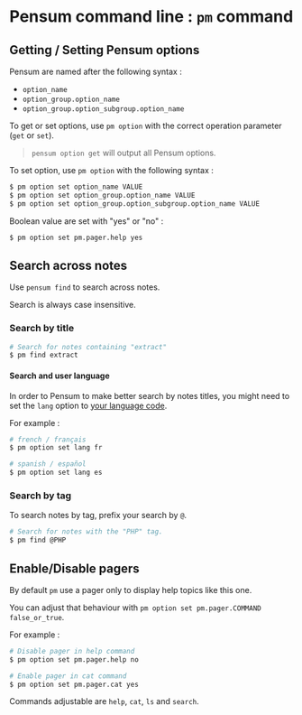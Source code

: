 # Pensum command line : `pm` command

## Getting / Setting Pensum options

Pensum are named after the following syntax :

- `option_name`
- `option_group.option_name`
- `option_group.option_subgroup.option_name`

To get or set options, use `pm option` with the correct operation parameter (`get` or `set`).

> `pensum option get` will output all Pensum options.

To set option, use `pm option` with the following syntax :

```bash
$ pm option set option_name VALUE
$ pm option set option_group.option_name VALUE
$ pm option set option_group.option_subgroup.option_name VALUE
```

Boolean value are set with "yes" or "no" :

```bash
$ pm option set pm.pager.help yes
```

## Search across notes

Use `pensum find` to search across notes.

Search is always case insensitive.

### Search by title

```bash
# Search for notes containing "extract"
$ pm find extract
```

#### Search and user language

In order to Pensum to make better search by notes titles, you might need to set the `lang` option to [your language code](https://en.wikipedia.org/wiki/ISO_639-1).

For example :

```bash
# french / français
$ pm option set lang fr

# spanish / español
$ pm option set lang es
```

### Search by tag

To search notes by tag, prefix your search by `@`.

```bash
# Search for notes with the "PHP" tag.
$ pm find @PHP
```

## Enable/Disable pagers

By default `pm` use a pager only to display help topics like this one.

You can adjust that behaviour with `pm option set pm.pager.COMMAND false_or_true`.

For example :

```bash
# Disable pager in help command
$ pm option set pm.pager.help no

# Enable pager in cat command
$ pm option set pm.pager.cat yes
```

Commands adjustable are `help`, `cat`, `ls` and `search`.

